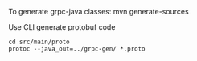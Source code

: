 
To generate grpc-java classes:
mvn generate-sources 

Use CLI generate protobuf code 
```
cd src/main/proto
protoc --java_out=../grpc-gen/ *.proto
```

